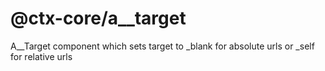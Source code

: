 # @ctx-core/a__target

A__Target component which sets target to _blank for absolute urls or _self for relative urls
